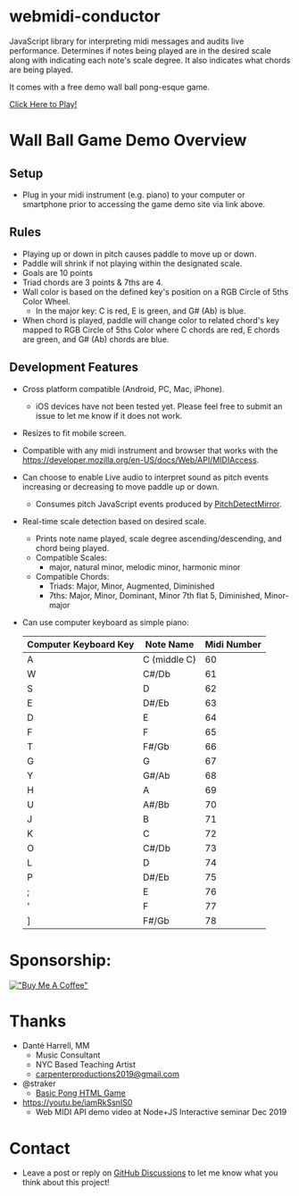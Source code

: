 # webmidi-conductor
JavaScript library for interpreting midi messages and audits live performance. Determines if notes being played are in the desired scale along with indicating each note's scale degree. It also indicates what chords are being played.

It comes with a free demo wall ball pong-esque game.

[Click Here to Play!](https://www.pauljuneauengineer.com/webmidi-conductor/)

# Wall Ball Game Demo Overview

## Setup 

* Plug in your midi instrument (e.g. piano) to your computer or smartphone prior to accessing the game demo site via link above.  

## Rules

* Playing up or down in pitch causes paddle to move up or down.
* Paddle will shrink if not playing within the designated scale.
* Goals are 10 points 
* Triad chords are 3 points & 7ths are 4.
* Wall color is based on the defined key's position on a RGB Circle of 5ths Color Wheel.
   * In the major key: C is red, E is green, and G# (Ab) is blue.
* When chord is played, paddle will change color to related chord's key mapped to RGB Circle of 5ths Color where C chords are red, E chords are green, and G# (Ab) chords are blue.

<!-- TODO imbed image of Wall color assignment based on circle of fifths -->

## Development Features

* Cross platform compatible (Android, PC, Mac, iPhone).
   * iOS devices have not been tested yet. Please feel free to submit an issue to let me know if it does not work.
* Resizes to fit mobile screen.
* Compatible with any midi instrument and browser that works with the https://developer.mozilla.org/en-US/docs/Web/API/MIDIAccess.
* Can choose to enable Live audio to interpret sound as pitch events increasing or decreasing to move paddle up or down.
   * Consumes pitch JavaScript events produced by [PitchDetectMirror](https://github.com/pauljuneau/PitchDetectMirror).
* Real-time scale detection based on desired scale.
   * Prints note name played, scale degree ascending/descending, and chord being played.
   * Compatible Scales:
      *  major, natural minor, melodic minor, harmonic minor
   * Compatible Chords:
      * Triads: Major, Minor, Augmented, Diminished
      * 7ths: Major, Minor, Dominant, Minor 7th flat 5, Diminished, Minor-major 
* Can use computer keyboard as simple piano:
   
   Computer Keyboard Key | Note Name | Midi Number
   ------------ | ------------- | -------------
   A | C (middle C) | 60
   W | C#/Db | 61
   S | D | 62
   E | D#/Eb | 63
   D | E | 64
   F | F | 65
   T | F#/Gb | 66
   G | G | 67
   Y | G#/Ab | 68
   H | A | 69
   U | A#/Bb | 70
   J | B | 71
   K | C | 72
   O | C#/Db | 73
   L | D | 74
   P | D#/Eb | 75
   ; | E | 76
   ' | F | 77
   ] | F#/Gb | 78  

# Sponsorship:

[!["Buy Me A Coffee"](https://www.buymeacoffee.com/assets/img/custom_images/orange_img.png)](https://www.buymeacoffee.com/classicantique)


# Thanks

* Danté Harrell, MM
   * Music Consultant
   * NYC Based Teaching Artist
   * carpenterproductions2019@gmail.com
* @straker
   * [Basic Pong HTML Game](https://gist.github.com/straker/81b59eecf70da93af396f963596dfdc5)
* https://youtu.be/iamRkSsnIS0
   * Web MIDI API demo video at Node+JS Interactive seminar Dec 2019

# Contact

* Leave a post or reply on [GitHub Discussions](https://github.com/pauljuneau/webmidi-conductor/discussions) to let me know what you think about this project!

